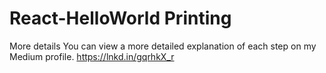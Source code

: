 # React-HelloWorld Printing

More details You can view a more detailed explanation of each step on my Medium profile. https://lnkd.in/gqrhkX_r
